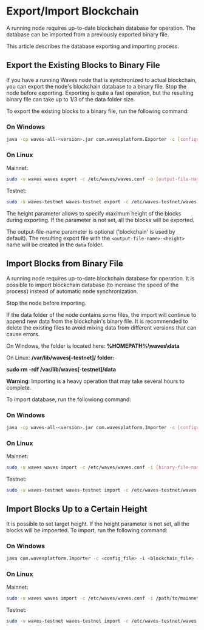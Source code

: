 # Export/Import Blockchain

A running node requires up-to-date blockchain database for operation. The database can be imported from a previously exported binary file.

This article describes the database exporting and importing process.

## Export the Existing Blocks to Binary File

If you have a running Waves node that is synchronized to actual blockchain, you can export the node's blockchain database to a binary file.
Stop the node before exporting. Exporting is quite a fast operation, but the resulting binary file can take up to 1/3 of the data folder size.

To export the existing blocks to a binary file, run the following command:

### On Windows

```bash
java -cp waves-all-<version>.jar com.wavesplatform.Exporter -c [configuration-file-name] -o [output-file-name] -h [height]
```

### On Linux

Mainnet:

```bash
sudo -u waves waves export -c /etc/waves/waves.conf -o [output-file-name] -h [height]
```

Testnet:

```bash
sudo -u waves-testnet waves-testnet export -c /etc/waves-testnet/waves.conf -o [output-file-name] -h [height]
```

The height parameter allows to specify maximum height of the blocks during exporting. If the parameter is not set, all the blocks will be exported.

The output-file-name parameter is optional ('blockchain' is used by default). The resulting export file with the `<output-file-name>-<height>` name will be created in the `data` folder.

## Import Blocks from Binary File

A running node requires up-to-date blockchain database for operation. It is possible to import blockchain database (to increase the speed of the process) instead of automatic node synchronization.

Stop the node before importing.

If the data folder of the node contains some files, the import will continue to append new data from the blockchain's binary file.
It is recommended to delete the existing files to avoid mixing data from different versions that can cause errors.

On Windows, the folder is located here: **%HOMEPATH%\waves\data**

On Linux: **/var/lib/waves[-testnet]/ folder:**

**sudo rm -rdf /var/lib/waves[-testnet]/data**

**Warning**: Importing is a heavy operation that may take several hours to complete.

To import database, run the followiong command:

### On Windows

```bash
java -cp waves-all-<version>.jar com.wavesplatform.Importer -c [configuration-file-name] -i [binary-file-name]
```

### On Linux

Mainnet:

```bash
sudo -u waves waves import -c /etc/waves/waves.conf -i [binary-file-name]
```

Testnet:

```bash
sudo -u waves-testnet waves-testnet import -c /etc/waves-testnet/waves.conf -i [binary-file-name]
```

## Import Blocks Up to a Certain Height

It is possible to set target height. If the height parameter is not set, all the blocks will be impoerted. To import, run the following command:

### On Windows

```bash
java com.wavesplatform.Importer -c <config_file> -i <blockchain_file> -h <height>
```

### On Linux

Mainnet:

```bash
sudo -u waves waves import -c /etc/waves/waves.conf -i /path/to/mainnet-1234688
```

Testnet:

```bash
sudo -u waves-testnet waves-testnet import -c /etc/waves-testnet/waves.conf -i /path/to/testnet-1234688
```
